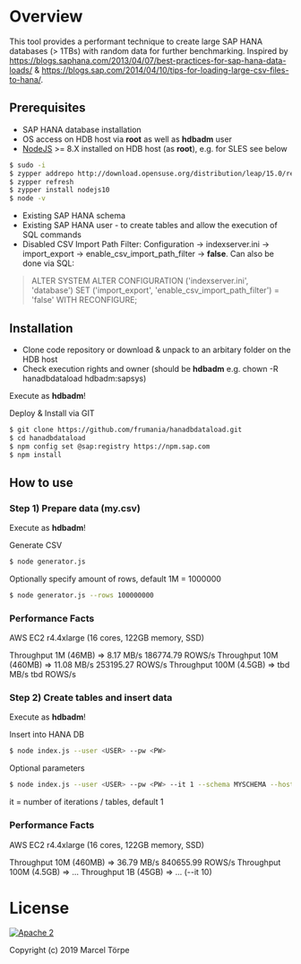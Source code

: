 # Overview

This tool provides a performant technique to create large SAP HANA databases (> 1TBs) with random data for further benchmarking.
Inspired by https://blogs.saphana.com/2013/04/07/best-practices-for-sap-hana-data-loads/ & https://blogs.sap.com/2014/04/10/tips-for-loading-large-csv-files-to-hana/.

## Prerequisites

* SAP HANA database installation
* OS access on HDB host via **root** as well as **hdbadm** user
* [NodeJS](https://nodejs.org) >= 8.X installed on HDB host (as **root**), e.g. for SLES see below
```bash
$ sudo -i
$ zypper addrepo http://download.opensuse.org/distribution/leap/15.0/repo/oss/ node10
$ zypper refresh
$ zypper install nodejs10
$ node -v
```
* Existing SAP HANA schema
* Existing SAP HANA user - to create tables and allow the execution of SQL commands
* Disabled CSV Import Path Filter: Configuration -> indexserver.ini -> import_export -> enable_csv_import_path_filter -> **false**. Can also be done via SQL:
> ALTER SYSTEM
> ALTER CONFIGURATION ('indexserver.ini', 'database')
> SET ('import_export', 'enable_csv_import_path_filter') = 'false'
> WITH RECONFIGURE;

## Installation

* Clone code repository or download & unpack to an arbitary folder on the HDB host
* Check execution rights and owner (should be **hdbadm** e.g. chown -R hanadbdataload hdbadm:sapsys)

Execute as **hdbadm**!

Deploy & Install via GIT
```bash
$ git clone https://github.com/frumania/hanadbdataload.git
$ cd hanadbdataload
$ npm config set @sap:registry https://npm.sap.com
$ npm install
```

## How to use

### Step 1) Prepare data (my.csv)

Execute as **hdbadm**!

Generate CSV
```bash
$ node generator.js
```

Optionally specify amount of rows, default 1M = 1000000
```bash
$ node generator.js --rows 100000000
```

### Performance Facts

AWS EC2 r4.4xlarge (16 cores, 122GB memory, SSD)

Throughput 1M (46MB) => 8.17 MB/s 186774.79 ROWS/s
Throughput 10M (460MB) => 11.08 MB/s 253195.27 ROWS/s
Throughput 100M (4.5GB) => tbd MB/s tbd ROWS/s

### Step 2) Create tables and insert data

Execute as **hdbadm**!

Insert into HANA DB
```bash
$ node index.js --user <USER> --pw <PW>
```

Optional parameters
```bash
$ node index.js --user <USER> --pw <PW> --it 1 --schema MYSCHEMA --host localhost --port 30015 --db HDB --tablePrefix GEN
```

it = number of iterations / tables, default 1

### Performance Facts

AWS EC2 r4.4xlarge (16 cores, 122GB memory, SSD)

Throughput 10M (460MB) => 36.79 MB/s 840655.99 ROWS/s
Throughput 100M (4.5GB) => ...
Throughput 1B (45GB) => ... (--it 10)

# License

[![Apache 2](https://img.shields.io/badge/license-Apache%202-blue.svg)](./LICENSE.txt)

Copyright (c) 2019 Marcel Törpe